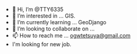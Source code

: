 - 👋 Hi, I’m @TTY6335
- 👀 I’m interested in ... GIS.
- 🌱 I’m currently learning ... GeoDjango
- 💞️ I’m looking to collaborate on ...
- 📫 How to reach me ... ogwtetsuya@gmail.com
-  I'm looking for new job.
<!---
TTY6335/TTY6335 is a ✨ special ✨ repository because its `README.md` (this file) appears on your GitHub profile.
You can click the Preview link to take a look at your changes.
--->

